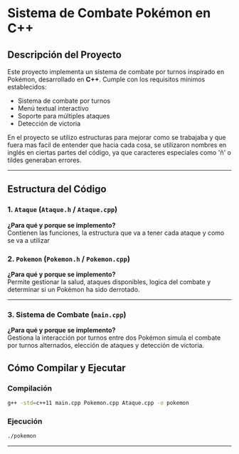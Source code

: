 # Sistema de Combate Pokémon en C++

## Descripción del Proyecto

Este proyecto implementa un sistema de combate por turnos inspirado en Pokémon, desarrollado en **C++**. Cumple con los requisitos mínimos establecidos:

- Sistema de combate por turnos
- Menú textual interactivo
- Soporte para múltiples ataques
- Detección de victoria

En el proyecto se utilizo estructuras para mejorar como se trabajaba y que fuera mas facil de entender que hacia cada cosa, se utilizaron nombres en inglés en ciertas partes del código, ya que caracteres especiales como 'ñ' o tildes generaban errores.

---

## Estructura del Código

### 1. `Ataque` (`Ataque.h` / `Ataque.cpp`)

**¿Para qué y porque se implemento?** <br>
Contienen las funciones, la estructura que va a tener cada ataque y como se va a utilizar


### 2. `Pokemon` (`Pokemon.h` / `Pokemon.cpp`)

**¿Para qué y porque se implemento?** <br> 
Permite gestionar la salud, ataques disponibles, logica del combate y determinar si un Pokémon ha sido derrotado.

---

### 3. Sistema de Combate (`main.cpp`)

**¿Para qué y porque se implemento?** <br> 
Gestiona la interacción por turnos entre dos Pokémon simula el combate por turnos alternados, elección de ataques y detección de victoria.

## Cómo Compilar y Ejecutar

### Compilación
```bash
g++ -std=c++11 main.cpp Pokemon.cpp Ataque.cpp -o pokemon
```

### Ejecución
```bash
./pokemon
```

---
